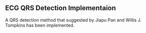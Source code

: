 ## ECG QRS Detection Implementaion
A QRS detection method that suggested by Jiapu Pan and Willis J. Tompkins has been implemented.

